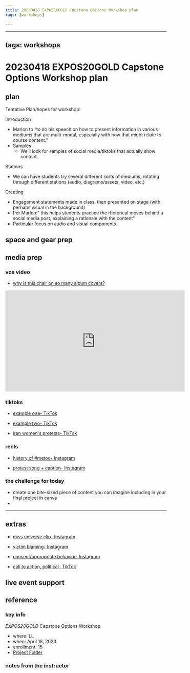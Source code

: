 ```yaml
---
title: 20230418 EXPOS20GOLD Capstone Options Workshop plan
tags: [workshops]

---
```


---
tags: workshops
---
# 20230418 EXPOS20GOLD Capstone Options Workshop plan

## plan

Tentative Plan/hopes for workshop: 

Introduction 
* Marlon to “to do his speech on how to present information in various mediums that are multi-modal, especially with how that might relate to course content.”  
* Samples
    * We’ll look for samples of social media/tiktoks that actually show content. 


Stations
* We can have students try several different sorts of mediums, rotating through different stations (audio, diagrams/assets, video, etc.) 

Creating 
* Engagement statements made in class, then presented on stage (with perhaps visual in the background) 
* Per Marlon:” this helps students practice the rhetorical moves behind a social media post, explaining a rationale with the content” 
* Particular focus on audio and visual components 


## space and gear prep
## media prep

### vox video

- [why is this chair on so many album covers?](https://www.youtube.com/watch?v=_V10kWLh71U&t=33s)

<iframe width="560" height="315" src="https://www.youtube.com/embed/_V10kWLh71U" title="YouTube video player" frameborder="0" allow="accelerometer; autoplay; clipboard-write; encrypted-media; gyroscope; picture-in-picture; web-share" allowfullscreen></iframe>

### tiktoks 

* [example one- TikTok](https://www.tiktok.com/@allie_202_/video/7197303412382453038?is_from_webapp=1&sender_device=pc&web_id=7141109278957438506)

* [example two- TikTok](https://www.tiktok.com/@allie_202_/video/7170866209942981934)


* [iran women's protests- TikTok](https://www.tiktok.com/@viceworldnews/video/7151405326821035269?is_from_webapp=1&sender_device=pc&web_id=7223376789297317422)


### reels

* [history of #metoo- Instagram](https://www.instagram.com/tv/CjvfJ0NKC7l/?igshid=ZjE2NGZiNDQ=)


* [protest song + caption- Instagram](https://www.instagram.com/reel/Cp8K5ISP7VI/?igshid=ZjE2NGZiNDQ=)




### the challenge for today

- create one bite-sized piece of content you can imagine including in your final project in canva
- 

---
## extras

* [miss universe clip- Instagram](https://www.instagram.com/reel/ClwMn8AN3h2/?igshid=ZjE2NGZiNDQ=)

* [victim blaming- Instagram](https://www.instagram.com/reel/Co7AdthuQLo/?igshid=ZjE2NGZiNDQ=)

* [consent/appropriate behavior- Instagram](https://www.instagram.com/reel/CZRkikyFzwb/?igshid=ZjE2NGZiNDQ=)

* [call to action, political- TikTok](https://www.tiktok.com/@tallmomrunning/video/7210054647568944427?is_from_webapp=1&sender_device=pc&web_id=7223376789297317422)
## live event support
## reference
### key info
*EXPOS20GOLD* Capstone Options Workshop
* where: LL
* when: April 18, 2023
* enrollment: 15
* [Project Folder](https://drive.google.com/drive/folders/13F3KVV47y5I-V11EFMisKojiWuPzAuqN)

### notes from the instructor
